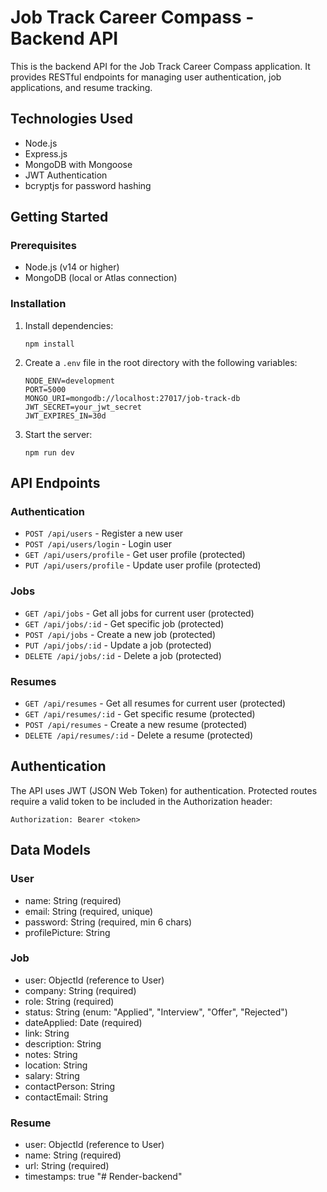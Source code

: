 # Job Track Career Compass - Backend API

This is the backend API for the Job Track Career Compass application. It provides RESTful endpoints for managing user authentication, job applications, and resume tracking.

## Technologies Used

- Node.js
- Express.js
- MongoDB with Mongoose
- JWT Authentication
- bcryptjs for password hashing

## Getting Started

### Prerequisites

- Node.js (v14 or higher)
- MongoDB (local or Atlas connection)

### Installation

1. Install dependencies:
   ```
   npm install
   ```

2. Create a `.env` file in the root directory with the following variables:
   ```
   NODE_ENV=development
   PORT=5000
   MONGO_URI=mongodb://localhost:27017/job-track-db
   JWT_SECRET=your_jwt_secret
   JWT_EXPIRES_IN=30d
   ```

3. Start the server:
   ```
   npm run dev
   ```

## API Endpoints

### Authentication

- `POST /api/users` - Register a new user
- `POST /api/users/login` - Login user
- `GET /api/users/profile` - Get user profile (protected)
- `PUT /api/users/profile` - Update user profile (protected)

### Jobs

- `GET /api/jobs` - Get all jobs for current user (protected)
- `GET /api/jobs/:id` - Get specific job (protected)
- `POST /api/jobs` - Create a new job (protected)
- `PUT /api/jobs/:id` - Update a job (protected)
- `DELETE /api/jobs/:id` - Delete a job (protected)

### Resumes

- `GET /api/resumes` - Get all resumes for current user (protected)
- `GET /api/resumes/:id` - Get specific resume (protected)
- `POST /api/resumes` - Create a new resume (protected)
- `DELETE /api/resumes/:id` - Delete a resume (protected)

## Authentication

The API uses JWT (JSON Web Token) for authentication. Protected routes require a valid token to be included in the Authorization header:

```
Authorization: Bearer <token>
```

## Data Models

### User

- name: String (required)
- email: String (required, unique)
- password: String (required, min 6 chars)
- profilePicture: String

### Job

- user: ObjectId (reference to User)
- company: String (required)
- role: String (required)
- status: String (enum: "Applied", "Interview", "Offer", "Rejected")
- dateApplied: Date (required)
- link: String
- description: String
- notes: String
- location: String
- salary: String
- contactPerson: String
- contactEmail: String

### Resume

- user: ObjectId (reference to User)
- name: String (required)
- url: String (required)
- timestamps: true "# Render-backend" 
